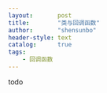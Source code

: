 ```yaml
---
layout:       post
title:        "类与回调函数"
author:       "shensunbo"
header-style: text
catalog:      true
tags:
    - 回调函数
---
```


todo